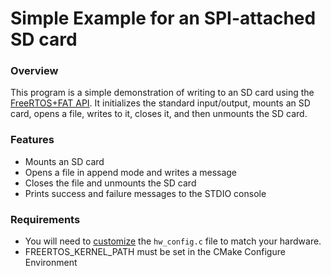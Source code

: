 

# Simple Example for an SPI-attached SD card

### Overview

This program is a simple demonstration of writing to an SD card using the
[FreeRTOS+FAT API](https://www.freertos.org/FreeRTOS-Plus/FreeRTOS_Plus_FAT/Standard_File_System_API.html).
It initializes the standard input/output, mounts an SD card, opens a file, writes to it, closes it, and then unmounts the SD card.

### Features

* Mounts an SD card
* Opens a file in append mode and writes a message
* Closes the file and unmounts the SD card
* Prints success and failure messages to the STDIO console

### Requirements
* You will need to
[customize](https://github.com/carlk3/FreeRTOS-FAT-CLI-for-RPi-Pico?tab=readme-ov-file#customizing-for-the-hardware-configuration)
the `hw_config.c` file to match your hardware.
* FREERTOS_KERNEL_PATH must be set in the CMake Configure Environment
